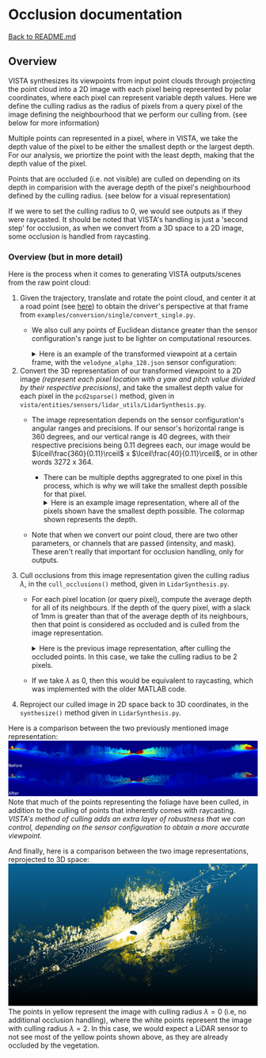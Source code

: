 # Occlusion documentation

[Back to README.md](README.md#occlusion)

## Overview

VISTA synthesizes its viewpoints from input point clouds through projecting the point cloud into a 2D image with each pixel being represented by polar coordinates, where each pixel can represent variable depth values. Here we define the culling radius as the radius of pixels from a query pixel of the image defining the neighbourhood that we perform our culling from. (see below for more information)

Multiple points can represented in a pixel, where in VISTA, we take the depth value of the pixel to be either the smallest depth or the largest depth. For our analysis, we priortize the point with the least depth, making that the depth value of the pixel.

Points that are occluded (i.e. not visible) are culled on depending on its depth in comparision with the average depth of the pixel's neighbourhood defined by the culling radius. (see below for a visual representation)

If we were to set the culling radius to 0, we would see outputs as if they were raycasted. It should be noted that VISTA's handling is just a 'second step' for occlusion, as when we convert from a 3D space to a 2D image, some occlusion is handled from raycasting.

### Overview (but in more detail)

Here is the process when it comes to generating VISTA outputs/scenes from the raw point cloud:

1. Given the trajectory, translate and rotate the point cloud, and center it at a road point (see [here](README.md#segmentation)) to obtain the driver's perspective at that frame from ``examples/conversion/single/convert_single.py``.
    - We also cull any points of Euclidean distance greater than the sensor configuration's range just to be lighter on computational resources.<details><summary>Here is an example of the transformed viewpoint at a certain frame, with the ``velodyne_alpha_128.json`` sensor configuration:</summary>
          ![Example of a prepared point cloud for VISTA](images/unoccluded.png "Example of a prepared point cloud for VISTA, right before occlusion")
          The origin is set to be 1.8m (our observer height) above the pavement in this case.
        
        </details>
2. Convert the 3D representation of our transformed viewpoint to a 2D image *(represent each pixel location with a yaw and pitch value divided by their respective precisions)*, and take the smallest depth value for each pixel in the ``pcd2sparse()`` method, given in ``vista/entities/sensors/lidar_utils/LidarSynthesis.py``.
    - The image representation depends on the sensor configuration's angular ranges and precisions. If our sensor's horizontal range is 360 degrees, and our vertical range is 40 degrees, with their respective precisions being 0.11 degrees each, our image would be $\lceil\frac{360}{0.11}\rceil$ x $\lceil\frac{40}{0.11}\rceil$, or in other words $3272$ x $364$.
        - There can be multiple depths aggregrated to one pixel in this process, which is why we will take the smallest depth possible for that pixel.<details><summary>Here is an example image representation, where all of the pixels shown have the smallest depth possible. The colormap shown represents the depth.</summary>
          ![Example of an image representation](images/img_representation_unoccluded.png "Example of an image representation before occlusion")
        
        </details>
    - Note that when we convert our point cloud, there are two other parameters, or channels that are passed (intensity, and mask). These aren't really that important for occlusion handling, only for outputs.
3. Cull occlusions from this image representation given the culling radius $\lambda$, in the ``cull_occlusions()`` method, given in ``LidarSynthesis.py``.
    - For each pixel location (or query pixel), compute the average depth for all of its neighbours. If the depth of the query pixel, with a slack of 1mm is greater than that of the average depth of its neighbours, then that point is considered as occluded and is culled from the image representation. <details><summary>Here is the previous image representation, after culling the occluded points. In this case, we take the culling radius to be 2 pixels.</summary>
          ![Example of an image representation after occlusion](images/img_representation_occluded.png "Example of an image representation after occlusion")
        
        </details>
    - If we take $\lambda$ as 0, then this would be equivalent to raycasting, which was implemented with the older MATLAB code.
4. Reproject our culled image in 2D space back to 3D coordinates, in the ``synthesize()`` method given in ``LidarSynthesis.py``.

Here is a comparison between the two previously mentioned image representation:
![The two image representations, compared side by side.](images/img_representation_comparison.png)
Note that much of the points representing the foliage have been culled, in addition to the culling of points that inherently comes with raycasting. *VISTA's method of culling adds an extra layer of robustness that we can control, depending on the sensor configuration to obtain a more accurate viewpoint.*

And finally, here is a comparison between the two image representations, reprojected to 3D space:
![The two image representations, reprojected back to 3D space.](images/occlusion_comparison.png)
The points in yellow represent the image with culling radius $\lambda=0$ (i.e, no additional occlusion handling), where the white points represent the image with culling radius $\lambda=2$. In this case, we would expect a LiDAR sensor to not see most of the yellow points shown above, as they are already occluded by the vegetation.
